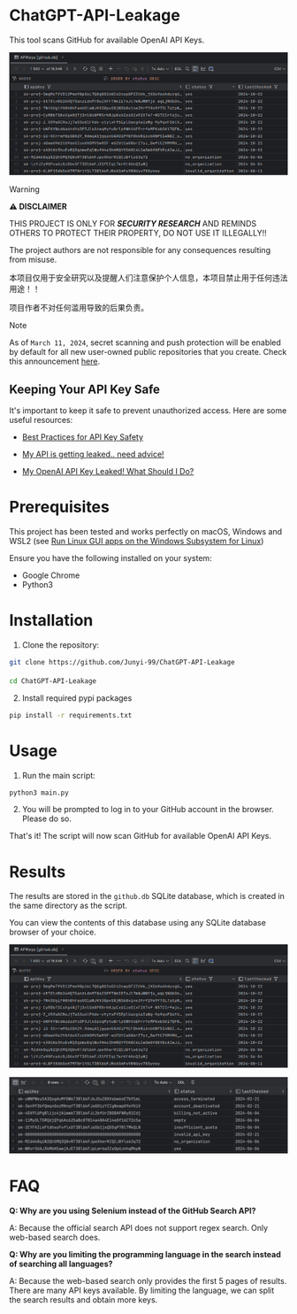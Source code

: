 # ChatGPT-API-Leakage

This tool scans GitHub for available OpenAI API Keys.

![](pics/db1.png)

> [!WARNING]
> **⚠️ DISCLAIMER**
> 
> THIS PROJECT IS ONLY FOR ***SECURITY RESEARCH*** AND REMINDS OTHERS TO PROTECT THEIR PROPERTY, DO NOT USE IT ILLEGALLY!!
>
> The project authors are not responsible for any consequences resulting from misuse.
>
> 本项目仅用于安全研究以及提醒人们注意保护个人信息，本项目禁止用于任何违法用途！！
>
> 项目作者不对任何滥用导致的后果负责。 

> [!NOTE]
> As of `March 11, 2024`, secret scanning and push protection will be enabled by default for all new user-owned public repositories that you create.
> Check this announcement [here](https://docs.github.com/en/code-security/getting-started/quickstart-for-securing-your-repository).


## Keeping Your API Key Safe

It's important to keep it safe to prevent unauthorized access. Here are some useful resources:

- [Best Practices for API Key Safety](https://help.openai.com/en/articles/5112595-best-practices-for-api-key-safety)

- [My API is getting leaked.. need advice!](https://community.openai.com/t/my-api-is-getting-leaked-need-advice/280564)

- [My OpenAI API Key Leaked! What Should I Do?](https://www.gitguardian.com/remediation/openai-key) 


# Prerequisites

This project has been tested and works perfectly on macOS, Windows and WSL2 (see [Run Linux GUI apps on the Windows Subsystem for Linux](https://learn.microsoft.com/en-us/windows/wsl/tutorials/gui-apps))

Ensure you have the following installed on your system:

 - Google Chrome
 - Python3

# Installation

1. Clone the repository:

```bash
git clone https://github.com/Junyi-99/ChatGPT-API-Leakage

cd ChatGPT-API-Leakage
```
2. Install required pypi packages

```bash
pip install -r requirements.txt
```

# Usage

1. Run the main script:

```bash
python3 main.py
```

2. You will be prompted to log in to your GitHub account in the browser. Please do so.

That's it! The script will now scan GitHub for available OpenAI API Keys.

# Results

The results are stored in the `github.db` SQLite database, which is created in the same directory as the script.

You can view the contents of this database using any SQLite database browser of your choice.

![](pics/db1.png)

![](pics/db2.png)

# FAQ

**Q: Why are you using Selenium instead of the GitHub Search API?**

A: Because the official search API does not support regex search. Only web-based search does.

**Q: Why are you limiting the programming language in the search instead of searching all languages?**

A: Because the web-based search only provides the first 5 pages of results. There are many API keys available. By limiting the language, we can split the search results and obtain more keys.
